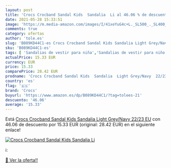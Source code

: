```yaml
---
layout: post
title: 'Crocs Crocband Sandal Kids  Sandalia  Li al 46.06 % de descuento'
date: 2021-05-28 15:33:51
image: 'https://m.media-amazon.com/images/I/41xeYuG4c+L._SL500_._SL400_.jpg'
comments: true
category: ofertas
author: 'tole.es'
slug: 'B089KD44C1-es Crocs Crocband Sandal Kids Sandalia Light Grey/Navy 22/23 EU'
sku: 'B089KD44C1-es'
tags: [ 'Sandalias de vestir para niña','Sandalias de vestir para niño','Zapatos','Zapatos para niñas pequeñas','Zapatos para niños pequeños','Zapatos y complementos','crocs','sandalia', ]
actualPrice: 15.33 EUR
currency: EUR
price: 15.33
comparePrice: 28.42 EUR
prodname: 'Crocs Crocband Sandal Kids  Sandalia  Light Grey/Navy  22/23 EU'
country: 'es'
flag: '🇪🇸'
brand: 'Crocs'
buyurl: 'https://www.amazon.es/dp/B089KD44C1/?tag=tolees-21'
descuento: '46.06'
average: '15.33'
---
```


Está [Crocs Crocband Sandal Kids  Sandalia  Light Grey/Navy  22/23 EU](https://www.amazon.es/dp/B089KD44C1/?tag=tolees-21) con 46.06 de descuento por 15.33 EUR (original: 28.42 EUR) en el siguiente enlace!

[![Crocs Crocband Sandal Kids  Sandalia  Li](https://m.media-amazon.com/images/I/41xeYuG4c+L._SL500_._SL400_.jpg)](https://www.amazon.es/dp/B089KD44C1/?tag=tolees-21)

ℹ️:


[🛒 Ver la oferta!!](https://www.amazon.es/dp/B089KD44C1/?tag=tolees-21)
